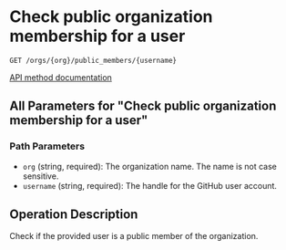# Check public organization membership for a user

`GET /orgs/{org}/public_members/{username}`

[API method documentation](https://docs.github.com/rest/orgs/members#check-public-organization-membership-for-a-user)

## All Parameters for "Check public organization membership for a user"

### Path Parameters

- `org` (string, required): The organization name. The name is not case sensitive.
- `username` (string, required): The handle for the GitHub user account.

## Operation Description

Check if the provided user is a public member of the organization.
